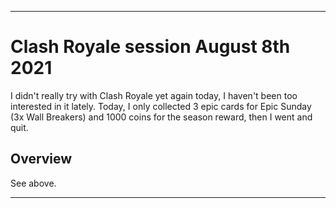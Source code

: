
***

# Clash Royale session August 8th 2021

I didn't really try with Clash Royale yet again today, I haven't been too interested in it lately. Today, I only collected 3 epic cards for Epic Sunday (3x Wall Breakers) and 1000 coins for the season reward, then I went and quit.

## Overview

See above.

***
